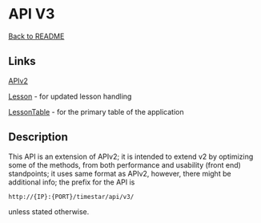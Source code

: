 # API V3

[Back to README](/README.md#api-links)

## Links

[APIv2](../v2/APIv2.md#api-v2)

[Lesson](./Lesson.md#lesson-apiv3) - for updated lesson handling

[LessonTable](./LessonTable.md#lesson-table-apiv3) - for the primary table of the application

## Description

This API is an extension of APIv2; it is intended to extend v2 by optimizing some of the methods, from both performance
and usability (front end) standpoints; it uses same format as APIv2, however, there might be additional info;
the prefix for the API is

    http://{IP}:{PORT}/timestar/api/v3/
    
unless stated otherwise.

